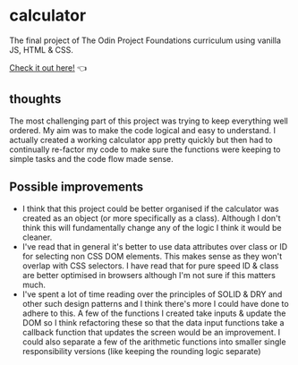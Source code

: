 # calculator

The final project of The Odin Project Foundations curriculum using vanilla JS, HTML & CSS.

[Check it out here!](https://casssb.github.io/calculator/) :point_left:

## thoughts

The most challenging part of this project was trying to keep everything well ordered. My aim was to make the code logical and easy to understand. I actually created a working calculator app pretty quickly but then had to continually re-factor my code to make sure the functions were keeping to simple tasks and the code flow made sense.

## Possible improvements
* I think that this project could be better organised if the calculator was created as an object (or more specifically as a class). Although I don't think this will fundamentally change any of the logic I think it would be cleaner.
* I've read that in general it's better to use data attributes over class or ID for selecting non CSS DOM elements. This makes sense as they won't overlap with CSS selectors. I have read that for pure speed ID & class are better optimised in browsers although I'm not sure if this matters much.
* I've spent a lot of time reading over the principles of SOLID & DRY and other such design patterns and I think there's more I could have done to adhere to this. A few of the functions I created take inputs & update the DOM so I think refactoring these so that the data input functions take a callback function that updates the screen would be an improvement. I could also separate a few of the arithmetic functions into smaller single responsibility versions (like keeping the rounding logic separate)